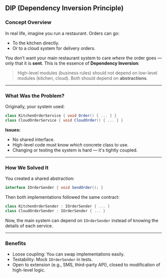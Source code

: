 ﻿## DIP (Dependency Inversion Principle)

### **Concept Overview**

In real life, imagine you run a restaurant. Orders can go:

* To the kitchen directly.
* Or to a cloud system for delivery orders.

You don’t want your main restaurant system to care *where* the order goes — only that it is **sent**.
This is the essence of **Dependency Inversion**:

> High-level modules (business rules) should not depend on low-level modules (kitchen, cloud).
> Both should depend on **abstractions**.

---

### **What Was the Problem?**

Originally, your system used:

```csharp
class KitchenOrderService { void Order() { ... } }
class CloudOrderService { void CloudOrder() { ... } }
```

**Issues:**

* No shared interface.
* High-level code must know *which* concrete class to use.
* Changing or testing the system is hard — it's tightly coupled.

---

### **How We Solved It**

You created a shared abstraction:

```csharp
interface IOrderSender { void SendOrder(); }
```

Then both implementations followed the same contract:

```csharp
class KitchenOrderSender : IOrderSender { ... }
class CloudOrderSender : IOrderSender { ... }
```

Now, the main system can depend on `IOrderSender` instead of knowing the details of each service.

---

### **Benefits**

* Loose coupling: You can swap implementations easily.
* Testability: Mock `IOrderSender` in tests.
* Open to extension (e.g., SMS, third-party API), closed to modification of high-level logic.

